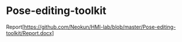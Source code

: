 # Pose-editing-toolkit

Report[https://github.com/Neokun/HMI-lab/blob/master/Pose-editing-toolkit/Report.docx]
